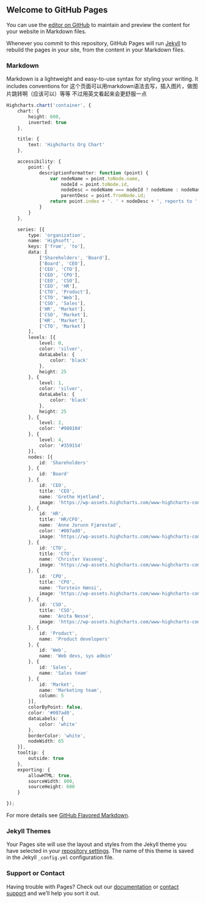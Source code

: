 ## Welcome to GitHub Pages

You can use the [editor on GitHub](https://github.com/Icyfrog/Icyfrog.github.io/edit/master/README.md) to maintain and preview the content for your website in Markdown files.

Whenever you commit to this repository, GitHub Pages will run [Jekyll](https://jekyllrb.com/) to rebuild the pages in your site, from the content in your Markdown files.

### Markdown

Markdown is a lightweight and easy-to-use syntax for styling your writing. It includes conventions for
这个页面可以用markdown语法去写，插入图片，做图片跳转啊（应该可以）等等
不过用英文看起来会更舒服一点

```typescript
Highcharts.chart('container', {
    chart: {
        height: 600,
        inverted: true
    },

    title: {
        text: 'Highcharts Org Chart'
    },

    accessibility: {
        point: {
            descriptionFormatter: function (point) {
                var nodeName = point.toNode.name,
                    nodeId = point.toNode.id,
                    nodeDesc = nodeName === nodeId ? nodeName : nodeName + ', ' + nodeId,
                    parentDesc = point.fromNode.id;
                return point.index + '. ' + nodeDesc + ', reports to ' + parentDesc + '.';
            }
        }
    },

    series: [{
        type: 'organization',
        name: 'Highsoft',
        keys: ['from', 'to'],
        data: [
            ['Shareholders', 'Board'],
            ['Board', 'CEO'],
            ['CEO', 'CTO'],
            ['CEO', 'CPO'],
            ['CEO', 'CSO'],
            ['CEO', 'HR'],
            ['CTO', 'Product'],
            ['CTO', 'Web'],
            ['CSO', 'Sales'],
            ['HR', 'Market'],
            ['CSO', 'Market'],
            ['HR', 'Market'],
            ['CTO', 'Market']
        ],
        levels: [{
            level: 0,
            color: 'silver',
            dataLabels: {
                color: 'black'
            },
            height: 25
        }, {
            level: 1,
            color: 'silver',
            dataLabels: {
                color: 'black'
            },
            height: 25
        }, {
            level: 2,
            color: '#980104'
        }, {
            level: 4,
            color: '#359154'
        }],
        nodes: [{
            id: 'Shareholders'
        }, {
            id: 'Board'
        }, {
            id: 'CEO',
            title: 'CEO',
            name: 'Grethe Hjetland',
            image: 'https://wp-assets.highcharts.com/www-highcharts-com/blog/wp-content/uploads/2020/03/17131126/Highsoft_03862_.jpg'
        }, {
            id: 'HR',
            title: 'HR/CFO',
            name: 'Anne Jorunn Fjærestad',
            color: '#007ad0',
            image: 'https://wp-assets.highcharts.com/www-highcharts-com/blog/wp-content/uploads/2020/03/17131210/Highsoft_04045_.jpg'
        }, {
            id: 'CTO',
            title: 'CTO',
            name: 'Christer Vasseng',
            image: 'https://wp-assets.highcharts.com/www-highcharts-com/blog/wp-content/uploads/2020/03/17131120/Highsoft_04074_.jpg'
        }, {
            id: 'CPO',
            title: 'CPO',
            name: 'Torstein Hønsi',
            image: 'https://wp-assets.highcharts.com/www-highcharts-com/blog/wp-content/uploads/2020/03/17131213/Highsoft_03998_.jpg'
        }, {
            id: 'CSO',
            title: 'CSO',
            name: 'Anita Nesse',
            image: 'https://wp-assets.highcharts.com/www-highcharts-com/blog/wp-content/uploads/2020/03/17131156/Highsoft_03834_.jpg'
        }, {
            id: 'Product',
            name: 'Product developers'
        }, {
            id: 'Web',
            name: 'Web devs, sys admin'
        }, {
            id: 'Sales',
            name: 'Sales team'
        }, {
            id: 'Market',
            name: 'Marketing team',
            column: 5
        }],
        colorByPoint: false,
        color: '#007ad0',
        dataLabels: {
            color: 'white'
        },
        borderColor: 'white',
        nodeWidth: 65
    }],
    tooltip: {
        outside: true
    },
    exporting: {
        allowHTML: true,
        sourceWidth: 800,
        sourceHeight: 600
    }

});

```

For more details see [GitHub Flavored Markdown](https://guides.github.com/features/mastering-markdown/).

### Jekyll Themes

Your Pages site will use the layout and styles from the Jekyll theme you have selected in your [repository settings](https://github.com/Icyfrog/Icyfrog.github.io/settings). The name of this theme is saved in the Jekyll `_config.yml` configuration file.

### Support or Contact

Having trouble with Pages? Check out our [documentation](https://help.github.com/categories/github-pages-basics/) or [contact support](https://github.com/contact) and we’ll help you sort it out.
